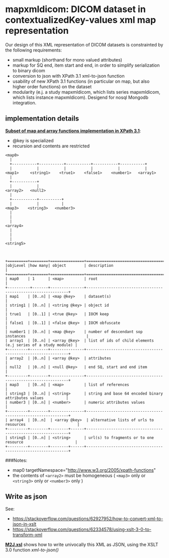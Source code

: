 # mapxmldicom: DICOM dataset in contextualizedKey-values xml map representation

Our design of this XML representation of DICOM datasets is constrainted by the following requirements:
- small markup (shorthand for mono valued attributes)
- markup for SQ end, item start and end, in order to simplify serialization to binary dicom
- conversion to json with XPath 3.1 xml-to-json function
- usability of new XPath 3.1 functions (in particular on map, but also higher order functions) on the dataset
- modularity (e.j. a study mapxmldicom, which lists series mapxmldicom, which lists instance mapxmldicom). Desigend for nosql Mongodb integration.


## implementation details

__[Subset of map and array functions implementation in XPath 3.1](https://raw.githubusercontent.com/jacquesfauquex/DICOM_contextualizedKey-values/master/mapxmldicom/mapxmldicom.xsd)__:
- @key is specialized
- recursion  and contents are restricted



```
<map0>
  |
  +-----------+-----------+-----------+-----------+-----------+
  |           |           |           |           |           |
<map1>     <string1>    <true1>    <false1>    <number1>   <array1>
  |      
  +-----------+
  |           |
<array2>   <null2>
  |
  +-----------+----------+
  |           |          |  
<map3>    <string3>   <number3>
  |
  |
  |
<array4>
  |
  |
  |
<string5>



+=========+========+===============+==============================================================+
|objLevel |how many| object        | description                                                  |
+=========+========+===============+==============================================================+
| map0    | 1      | <map>         | root                                                         |
+----------+-------+---------------+--------------------------------------------------------------+
| map1    | [0..n] | <map @key>    | dataset(s)                                                   |
| string1 | [0..n] | <string @key> | object id                                                    |
| true1   | [0..1] | <true @key>   | IOCM keep                                                    |
| false1  | [0..1] | <false @key>  | IOCM obfuscate                                               |
| number1 | [0..n] | <map @key>    | number of descendant sop instances                           |
| array1  | [0..n] | <array @key>  | list of ids of child elements (e.j series of a study module) |
+---------+--------+---------------+--------------------------------------------------------------+
| array2  | |0..n] | <array @key>  | attributes                                                   |
| null2   | |0..n] | <null @key>   | end SQ, start and end item                                   |
+---------+--------+---------------+--------------------------------------------------------------+
| map3    | [0..n] | <map>         | list of references                                           |
| string3 | [0..n] | <string>      | string and base 64 encoded binary attributes values          |
| number3 | [0..n] | <number>      | numeric attributes values                                    |
+---------+--------+---------------+--------------------------------------------------------------+
| array4  | [0..n]  | <array @key>  | alternative lists of urls to resources                       |
+---------+--------+--------+------+--------------------------------------------------------------+
| string5 | [0..n] | <string>      | url(s) to fragments or to one resource                       |
+---------+--------+--------+------+--------------------------------------------------------------+

```
###Notes:
- map0 targetNamespace="http://www.w3.org/2005/xpath-functions"
- the contents of ```<array2>``` must be homogeneous ( ```<map3>``` only or ```<string3>``` only or ```<number3>``` only )


## Write as json

See:
- https://stackoverflow.com/questions/62927952/how-to-convert-xml-to-json-in-xslt
- https://stackoverflow.com/questions/62334578/using-xslt-3-0-to-transform-xml

__[M2J.xsl](https://raw.githubusercontent.com/jacquesfauquex/DICOM_contextualizedKey-values/master/mapxmldicom/M2J.xsl)__ shows how to write univocally this XML as JSON, using the XSLT 3.0 function *xml-to-json()*
